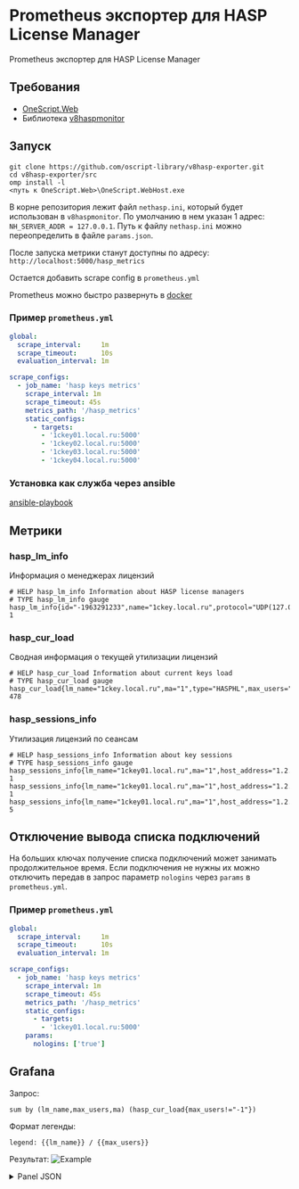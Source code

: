 # Prometheus экспортер для HASP License Manager

Prometheus экспортер для HASP License Manager

## Требования
* [OneScript.Web](https://github.com/EvilBeaver/OneScript.Web)
* Библиотека [v8haspmonitor](https://github.com/oscript-library/v8haspmonitor)

## Запуск
```
git clone https://github.com/oscript-library/v8hasp-exporter.git
cd v8hasp-exporter/src
omp install -l
<путь к OneScript.Web>\OneScript.WebHost.exe
```
 
В корне репозитория лежит файл `nethasp.ini`, который будет использован в `v8haspmonitor`.
По умолчанию в нем указан 1 адрес: `NH_SERVER_ADDR = 127.0.0.1`.
Путь к файлу `nethasp.ini` можно переопределить в файле `params.json`.

После запуска метрики станут доступны по адресу: `http://localhost:5000/hasp_metrics`

Остается добавить scrape config в `prometheus.yml`

Prometheus можно быстро развернуть в [docker](https://prometheus.io/docs/prometheus/latest/installation/#using-docker)

### Пример `prometheus.yml`
```yml
global:
  scrape_interval:     1m
  scrape_timeout:      10s
  evaluation_interval: 1m

scrape_configs:
  - job_name: 'hasp keys metrics'
    scrape_interval: 1m
    scrape_timeout: 45s
    metrics_path: '/hasp_metrics'
    static_configs:
      - targets:
        - '1ckey01.local.ru:5000'
        - '1ckey02.local.ru:5000'
        - '1ckey03.local.ru:5000'
        - '1ckey04.local.ru:5000'
```

### Установка как служба через ansible
[ansible-playbook](https://github.com/komarovps/ansible-v8hasp-exporter)

## Метрики

### hasp_lm_info
Информация о менеджерах лицензий
```
# HELP hasp_lm_info Information about HASP license managers
# TYPE hasp_lm_info gauge
hasp_lm_info{id="-1963291233",name="1ckey.local.ru",protocol="UDP(127.0.0.1)"} 1
```

### hasp_cur_load
Сводная информация о текущей утилизации лицензий
```
# HELP hasp_cur_load Information about current keys load
# TYPE hasp_cur_load gauge
hasp_cur_load{lm_name="1ckey.local.ru",ma="1",type="HASPHL",max_users="500"} 478
```

### hasp_sessions_info
Утилизация лицензий по сеансам
```
# HELP hasp_sessions_info Information about key sessions
# TYPE hasp_sessions_info gauge
hasp_sessions_info{lm_name="1ckey01.local.ru",ma="1",host_address="1.2.11.85",host_name="srv.local.ru"} 1
hasp_sessions_info{lm_name="1ckey01.local.ru",ma="1",host_address="1.2.11.18",host_name="pc.local.ru"} 1
hasp_sessions_info{lm_name="1ckey01.local.ru",ma="1",host_address="1.2.10.47",host_name="term.local.ru"} 5

```

## Отключение вывода списка подключений
На больших ключах получение списка подключений может занимать продолжительное время. Если подключения не нужны их можно отключить передав в запрос параметр `nologins` через `params` в `prometheus.yml`.

### Пример `prometheus.yml` 
```yml
global:
  scrape_interval:     1m
  scrape_timeout:      10s
  evaluation_interval: 1m

scrape_configs:
  - job_name: 'hasp keys metrics'
    scrape_interval: 1m
    scrape_timeout: 45s
    metrics_path: '/hasp_metrics'
    static_configs:
      - targets:
        - '1ckey01.local.ru:5000'
    params:
      nologins: ['true']
```

## Grafana
Запрос:
```
sum by (lm_name,max_users,ma) (hasp_cur_load{max_users!="-1"})
```
Формат легенды:
```
legend: {{lm_name}} / {{max_users}}
```
Результат:
![Example](http://dl3.joxi.net/drive/2023/04/14/0056/1184/3716256/56/a2b05b842c.jpg)

<details>
<summary>Panel JSON</summary>
```JSON
{
  "datasource": {
    "uid": "NJXUz3dnz",
    "type": "prometheus"
  },
  "fieldConfig": {
    "defaults": {
      "mappings": [],
      "thresholds": {
        "mode": "percentage",
        "steps": [
          {
            "color": "green",
            "value": null
          }
        ]
      },
      "color": {
        "mode": "thresholds"
      },
      "noValue": "0",
      "unit": "Lic"
    },
    "overrides": []
  },
  "gridPos": {
    "h": 21,
    "w": 9,
    "x": 0,
    "y": 1
  },
  "id": 28,
  "options": {
    "reduceOptions": {
      "values": false,
      "calcs": [
        "lastNotNull"
      ],
      "fields": ""
    },
    "orientation": "horizontal",
    "textMode": "value_and_name",
    "colorMode": "value",
    "graphMode": "area",
    "justifyMode": "auto",
    "text": {}
  },
  "pluginVersion": "9.4.7",
  "targets": [
    {
      "datasource": {
        "uid": "NJXUz3dnz",
        "type": "prometheus"
      },
      "exemplar": true,
      "expr": "sum by (lm_name,max_users,ma) (hasp_cur_load{max_users!=\"-1\"})",
      "format": "time_series",
      "hide": false,
      "instant": false,
      "interval": "",
      "legendFormat": "{{lm_name}} / {{max_users}}",
      "refId": "A",
      "editorMode": "code"
    }
  ],
  "title": "HASP Keys",
  "transformations": [],
  "type": "stat",
  "description": ""
} 
```
</details>